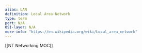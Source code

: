 ```yaml
---
alias: LAN
definition: Local Area Network
type: term
port: N/A
OSI-layer: N/A
more-info: "https://en.wikipedia.org/wiki/Local_area_network"
---
```

[[NT Networking MOC]]